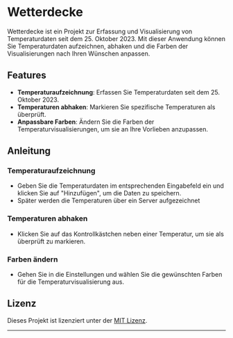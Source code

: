 # Wetterdecke

Wetterdecke ist ein Projekt zur Erfassung und Visualisierung von Temperaturdaten seit dem 25. Oktober 2023. Mit dieser Anwendung können Sie Temperaturdaten aufzeichnen, abhaken und die Farben der Visualisierungen nach Ihren Wünschen anpassen.

## Features

- **Temperaturaufzeichnung**: Erfassen Sie Temperaturdaten seit dem 25. Oktober 2023.
- **Temperaturen abhaken**: Markieren Sie spezifische Temperaturen als überprüft.
- **Anpassbare Farben**: Ändern Sie die Farben der Temperaturvisualisierungen, um sie an Ihre Vorlieben anzupassen.

## Anleitung

### Temperaturaufzeichnung

- Geben Sie die Temperaturdaten im entsprechenden Eingabefeld ein und klicken Sie auf "Hinzufügen", um die Daten zu speichern.
- Später werden die Temperaturen über ein Server aufgezeichnet

### Temperaturen abhaken

- Klicken Sie auf das Kontrollkästchen neben einer Temperatur, um sie als überprüft zu markieren.

### Farben ändern

- Gehen Sie in die Einstellungen und wählen Sie die gewünschten Farben für die Temperaturvisualisierung aus.

## Lizenz

Dieses Projekt ist lizenziert unter der [MIT Lizenz](LICENSE).

---
